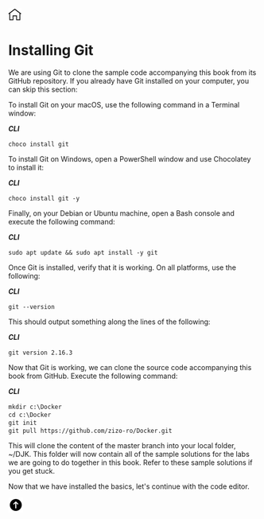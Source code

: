 [![Home](../../img/home.png)](../README.md)

# Installing Git
We are using Git to clone the sample code accompanying this book from its GitHub repository. If you already have Git installed on your computer, you can skip this section:

To install Git on your macOS, use the following command in a Terminal window:

***CLI***
``` 
choco install git
```

To install Git on Windows, open a PowerShell window and use Chocolatey to install it:

***CLI***
```
choco install git -y
```

Finally, on your Debian or Ubuntu machine, open a Bash console and execute the following command:

***CLI***
``` 
sudo apt update && sudo apt install -y git
```
Once Git is installed, verify that it is working. On all platforms, use the following:

***CLI***
``` 
git --version
```

This should output something along the lines of the following:

***CLI***
```
git version 2.16.3 
```
Now that Git is working, we can clone the source code accompanying this book from GitHub. Execute the following command:

***CLI***
```
mkdir c:\Docker
cd c:\Docker
git init
git pull https://github.com/zizo-ro/Docker.git
```
This will clone the content of the master branch into your local folder, ~/DJK. This folder will now contain all of the sample solutions for the labs we are going to do together in this book. Refer to these sample solutions if you get stuck.

Now that we have installed the basics, let's continue with the code editor.


[![Home](../../img/up.png)](#installing-git)
